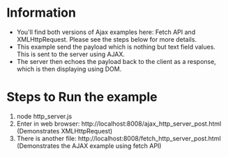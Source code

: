 # Information
- You'll find both versions of Ajax examples here: Fetch API and XMLHttpRequest. Please see the steps below for more details.
- This example send the payload which is nothing but text field values. This is sent to the server using AJAX.
- The server then echoes the payload back to the client as a response, which is then displaying using DOM.

# Steps to Run the example
1. node http_server.js
2. Enter in web browser: http://localhost:8008/ajax_http_server_post.html (Demonstrates XMLHttpRequest)
3. There is another file: http://localhost:8008/fetch_http_server_post.html (Demonstrates the AJAX example using fetch API)